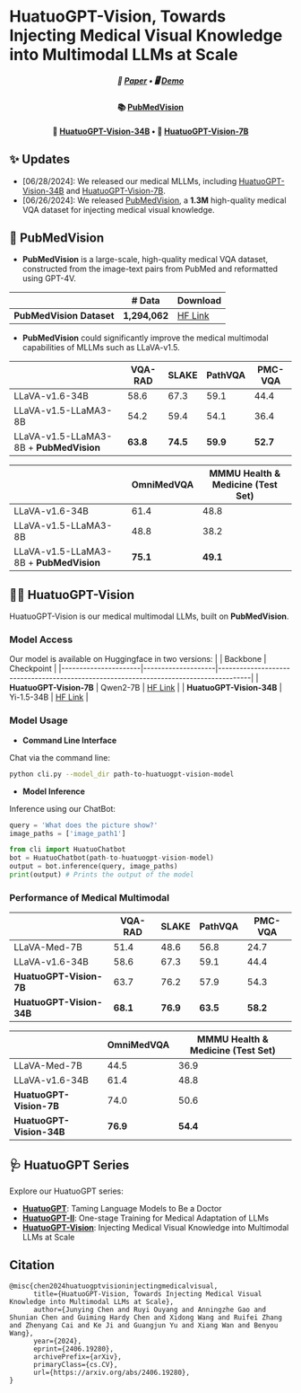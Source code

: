 # HuatuoGPT-Vision, Towards Injecting Medical Visual Knowledge into Multimodal LLMs at Scale


<div align="center">
<h5>
  📃 <a href="https://arxiv.org/abs/2406.19280" target="_blank">Paper</a>  • 🖥️ <a href="https://vision.huatuogpt.cn/#/" target="_blank">Demo</a>
</h5>
</div>

<div align="center">
<h4>
  📚 <a href="https://huggingface.co/datasets/FreedomIntelligence/PubMedVision" target="_blank">PubMedVision</a> 
</h4>
</div>

<div align="center">
<h4>
  🤗 <a href="https://huggingface.co/FreedomIntelligence/HuatuoGPT-Vision-34B" target="_blank">HuatuoGPT-Vision-34B</a>  • 🤗 <a href="https://huggingface.co/FreedomIntelligence/HuatuoGPT-Vision-7B">HuatuoGPT-Vision-7B</a> 
</h4>
</div>

## ✨ Updates
- [06/28/2024]: We released our medical MLLMs, including [HuatuoGPT-Vision-34B](https://huggingface.co/FreedomIntelligence/HuatuoGPT-Vision-34B) and [HuatuoGPT-Vision-7B](https://huggingface.co/FreedomIntelligence/HuatuoGPT-Vision-7B).
- [06/26/2024]: We released [PubMedVision](https://huggingface.co/datasets/FreedomIntelligence/PubMedVision), a **1.3M** high-quality medical VQA dataset for injecting medical visual knowledge.

## 🩻 PubMedVision
- **PubMedVision** is a large-scale, high-quality medical VQA dataset, constructed from the image-text pairs from PubMed and reformatted using GPT-4V.

|                             | # Data     | Download |
| ------------------ | ---------- | ------------- | 
| **PubMedVision Dataset**   | **1,294,062** | [HF Link](https://huggingface.co/datasets/FreedomIntelligence/PubMedVision) |

- **PubMedVision** could significantly improve the medical multimodal capabilities of MLLMs such as LLaVA-v1.5. 

|                                         | **VQA-RAD** | **SLAKE** | **PathVQA** | **PMC-VQA** |
| --------------------------------------- | ----------- | --------- | ----------- | ----------- |
| LLaVA-v1.6-34B                          | 58.6        | 67.3      | 59.1        | 44.4        |
| LLaVA-v1.5-LLaMA3-8B                    | 54.2        | 59.4      | 54.1        | 36.4        |
| LLaVA-v1.5-LLaMA3-8B + **PubMedVision** | **63.8**    | **74.5**  | **59.9**    | **52.7**    |

|                           | **OmniMedVQA**  | **MMMU Health & Medicine (Test Set)** |
| ----------------------------------- | ------------ | -------------------------- |
| LLaVA-v1.6-34B                      | 61.4         | 48.8                       |
| LLaVA-v1.5-LLaMA3-8B                | 48.8         | 38.2                       |
| LLaVA-v1.5-LLaMA3-8B + **PubMedVision** | **75.1**    | **49.1**                   |

## 👨‍⚕️ HuatuoGPT-Vision
HuatuoGPT-Vision is our medical multimodal LLMs, built on **PubMedVision**.

### Model Access
Our model is available on Huggingface in two versions:
|                 | Backbone           | Checkpoint                                                                            |
|----------------------|--------------------|---------------------------------------------------------------------------------------|
| **HuatuoGPT-Vision-7B**  | Qwen2-7B           | [HF Link](https://huggingface.co/FreedomIntelligence/HuatuoGPT-Vision-7B)             |
| **HuatuoGPT-Vision-34B** | Yi-1.5-34B         | [HF Link](https://huggingface.co/FreedomIntelligence/HuatuoGPT-Vision-34B)            |

### Model Usage

- **Command Line Interface**

Chat via the command line:
```bash
python cli.py --model_dir path-to-huatuogpt-vision-model
```

- **Model Inference**

Inference using our ChatBot:
```python
query = 'What does the picture show?'
image_paths = ['image_path1']

from cli import HuatuoChatbot
bot = HuatuoChatbot(path-to-huatuogpt-vision-model)
output = bot.inference(query, image_paths)
print(output) # Prints the output of the model
```

### Performance of Medical Multimodal
|                             | **VQA-RAD** | **SLAKE** | **PathVQA** | **PMC-VQA** |
|-----------------------------|-------------|-----------|-------------|-------------|
| LLaVA-Med-7B                   | 51.4        | 48.6      | 56.8        | 24.7        |
| LLaVA-v1.6-34B              | 58.6        | 67.3      | 59.1        | 44.4        |
| **HuatuoGPT-Vision-7B**         | 63.7        | 76.2     | 57.9        | 54.3        |
| **HuatuoGPT-Vision-34B**        | **68.1**    | **76.9**  | **63.5**    | **58.2**    |

|                           | **OmniMedVQA**  | **MMMU Health & Medicine (Test Set)** |
|---------------------------|-----------------|---------------------------------------|
| LLaVA-Med-7B                 | 44.5            | 36.9                                  |
| LLaVA-v1.6-34B            | 61.4            | 48.8                                  |
| **HuatuoGPT-Vision-7B**        | 74.0            | 50.6                                  |
| **HuatuoGPT-Vision-34B**      | **76.9**        | **54.4**                               |

## 🩺 HuatuoGPT Series 

Explore our HuatuoGPT series:
- [**HuatuoGPT**](https://github.com/FreedomIntelligence/HuatuoGPT): Taming Language Models to Be a Doctor
- [**HuatuoGPT-II**](https://github.com/FreedomIntelligence/HuatuoGPT-II): One-stage Training for Medical Adaptation of LLMs
- [**HuatuoGPT-Vision**](https://github.com/FreedomIntelligence/HuatuoGPT-Vision): Injecting Medical Visual Knowledge into Multimodal LLMs at Scale


## Citation
```
@misc{chen2024huatuogptvisioninjectingmedicalvisual,
      title={HuatuoGPT-Vision, Towards Injecting Medical Visual Knowledge into Multimodal LLMs at Scale}, 
      author={Junying Chen and Ruyi Ouyang and Anningzhe Gao and Shunian Chen and Guiming Hardy Chen and Xidong Wang and Ruifei Zhang and Zhenyang Cai and Ke Ji and Guangjun Yu and Xiang Wan and Benyou Wang},
      year={2024},
      eprint={2406.19280},
      archivePrefix={arXiv},
      primaryClass={cs.CV},
      url={https://arxiv.org/abs/2406.19280}, 
}
```
